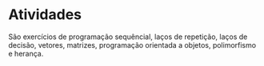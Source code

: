 # Atividades

São exercícios de programação sequêncial, laços de repetição, laços de decisão, vetores, matrizes, programação orientada a objetos, polimorfismo e herança. 
